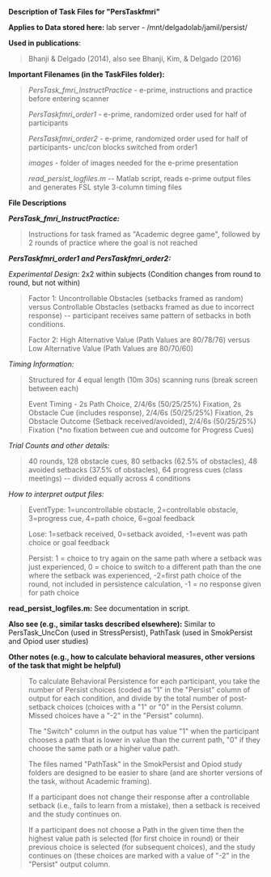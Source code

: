 **Description of Task Files for "PersTaskfmri"**

**Applies to Data stored here:** lab server -
/mnt/delgadolab/jamil/persist/

**Used in publications**:

> Bhanji & Delgado (2014), also see Bhanji, Kim, & Delgado (2016)

**Important Filenames (in the TaskFiles folder):**

> *PersTask_fmri_InstructPractice* - e-prime, instructions and practice
> before entering scanner
>
> *PersTaskfmri_order1* - e-prime, randomized order used for half of
> participants
>
> *PersTaskfmri_order2* - e-prime, randomized order used for half of
> participants- unc/con blocks switched from order1
>
> *images* - folder of images needed for the e-prime presentation
>
> *read_persist_logfiles.m* -- Matlab script, reads e-prime output files
> and generates FSL style 3-column timing files

**File Descriptions**

***PersTask_fmri_InstructPractice:***

> Instructions for task framed as "Academic degree game", followed by 2
> rounds of practice where the goal is not reached

***PersTaskfmri_order1 and PersTaskfmri_order2:***

*Experimental Design:* 2x2 within subjects (Condition changes from round
to round, but not within)

> Factor 1: Uncontrollable Obstacles (setbacks framed as random) versus
> Controllable Obstacles (setbacks framed as due to incorrect response)
> -- participant receives same pattern of setbacks in both conditions.
>
> Factor 2: High Alternative Value (Path Values are 80/78/76) versus Low
> Alternative Value (Path Values are 80/70/60)

*Timing Information:*

> Structured for 4 equal length (10m 30s) scanning runs (break screen
> between each)
>
> Event Timing - 2s Path Choice, 2/4/6s (50/25/25%) Fixation, 2s
> Obstacle Cue (includes response), 2/4/6s (50/25/25%) Fixation, 2s
> Obstacle Outcome (Setback received/avoided), 2/4/6s (50/25/25%)
> Fixation (\*no fixation between cue and outcome for Progress Cues)

*Trial Counts and other details:*

> 40 rounds, 128 obstacle cues, 80 setbacks (62.5% of obstacles), 48
> avoided setbacks (37.5% of obstacles), 64 progress cues (class
> meetings) -- divided equally across 4 conditions

*How to interpret output files:*

> EventType: 1=uncontrollable obstacle, 2=controllable obstacle,
> 3=progress cue, 4=path choice, 6=goal feedback
>
> Lose: 1=setback received, 0=setback avoided, -1=event was path choice
> or goal feedback
>
> Persist: 1 = choice to try again on the same path where a setback was
> just experienced, 0 = choice to switch to a different path than the
> one where the setback was experienced, -2=first path choice of the
> round, not included in persistence calculation, -1 = no response given
> for path choice

**read_persist_logfiles.m:** See documentation in script.

**Also see (e.g., similar tasks described elsewhere):** Similar to
PersTask_UncCon (used in StressPersist), PathTask (used in SmokPersist
and Opiod user studies)

**Other notes (e.g., how to calculate behavioral measures, other
versions of the task that might be helpful)**

> To calculate Behavioral Persistence for each participant, you take the
> number of Persist choices (coded as "1" in the "Persist" column of
> output for each condition, and divide by the total number of
> post-setback choices (choices with a "1" or "0" in the Persist column.
> Missed choices have a "-2" in the "Persist" column).
>
> The "Switch" column in the output has value "1" when the participant
> chooses a path that is lower in value than the current path, "0" if
> they choose the same path or a higher value path.
>
> The files named "PathTask" in the SmokPersist and Opiod study folders
> are designed to be easier to share (and are shorter versions of the
> task, without Academic framing).
>
> If a participant does not change their response after a controllable
> setback (i.e., fails to learn from a mistake), then a setback is
> received and the study continues on.
>
> If a participant does not choose a Path in the given time then the
> highest value path is selected (for first choice in round) or their
> previous choice is selected (for subsequent choices), and the study
> continues on (these choices are marked with a value of "-2" in the
> "Persist" output column.
